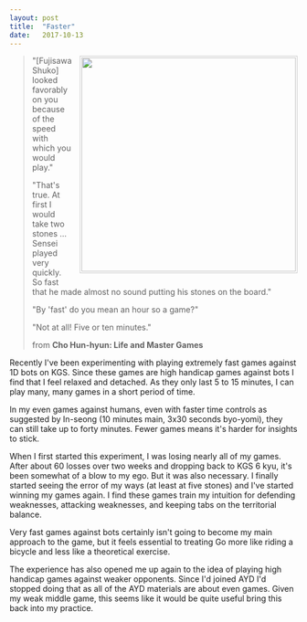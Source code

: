 ```yaml
---
layout: post
title:  "Faster"
date:   2017-10-13
---
```


<image width="375" style="float: right; margin-left: 1em; border: 1px
solid #cccccc; padding: 2px; margin-bottom: 1em;"
src="http://swannodette.github.io/baduk/assets/images/fast.png"></image>

> "[Fujisawa Shuko] looked favorably on you because of the speed with which
> you would play."
>
> "That's true. At first I would take two stones ... 
> Sensei played very quickly. So fast that he made almost no
> sound putting his stones on the board."
>
> "By 'fast' do you mean an hour so a game?"
>
> "Not at all! Five or ten minutes."
>
> from **Cho Hun-hyun: Life and Master Games**

Recently I've been experimenting with playing extremely fast
games against 1D bots on KGS. Since these games are high handicap
games against bots I find that I feel relaxed and detached. As they
only last 5 to 15 minutes, I can play many, many games in a
short period of time.

In my even games against humans, even with faster time controls as
suggested by In-seong (10 minutes main, 3x30 seconds byo-yomi), they
can still take up to forty minutes. Fewer games means it's harder for
insights to stick.

When I first started this experiment, I was losing nearly all of my
games. After about 60 losses over two weeks and dropping back to KGS 6
kyu, it's been somewhat of a blow to my ego. But it was also
necessary. I finally started seeing the error of my ways (at least
at five stones) and I've started winning my games again. I find these
games train my intuition for defending weaknesses, attacking
weaknesses, and keeping tabs on the territorial balance.

Very fast games against bots certainly isn't going to become my main
approach to the game, but it feels essential to treating Go more like
riding a bicycle and less like a theoretical exercise.

The experience has also opened me up again to the idea of playing high
handicap games against weaker opponents. Since I'd joined AYD I'd
stopped doing that as all of the AYD materials are about even
games. Given my weak middle game, this seems like it would be quite
useful bring this back into my practice.
